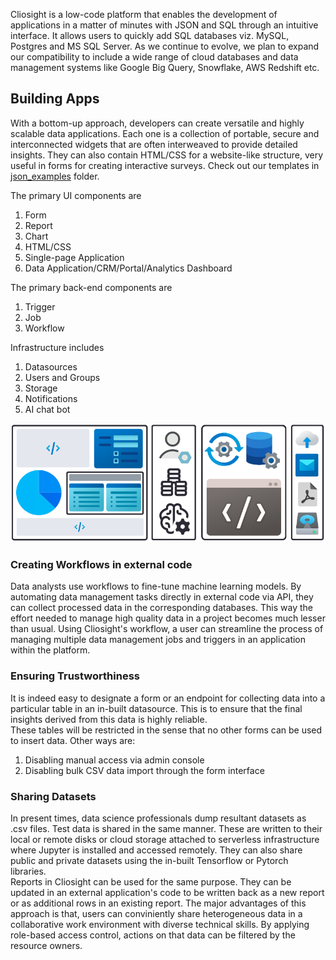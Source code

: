 Cliosight is a low-code platform that enables the development of applications in a matter of minutes with JSON and SQL through an intuitive interface. It allows users to quickly add SQL databases viz. MySQL, Postgres and MS SQL Server. As we continue to evolve, we plan to expand our compatibility to include a wide range of cloud databases and data management systems like Google Big Query, Snowflake, AWS Redshift etc.     

## Building Apps    
With a bottom-up approach, developers can create versatile and highly scalable data applications. Each one is a collection of portable, secure and interconnected widgets that are often interweaved to provide detailed insights. They can also contain HTML/CSS for a website-like structure, very useful in forms for creating interactive surveys. Check out our templates in [json_examples]() folder.         
     
The primary UI components are      
1. Form          
2. Report
3. Chart      
4. HTML/CSS      
5. Single-page Application          
6. Data Application/CRM/Portal/Analytics Dashboard         
    
The primary back-end components are    
1. Trigger   
2. Job
3. Workflow
       
Infrastructure includes          
1. Datasources       
2. Users and Groups          
3. Storage   
4. Notifications
5. AI chat bot       

<img src="images/cliosight_app.png" />
      
### Creating Workflows in external code      
Data analysts use workflows to fine-tune machine learning models. By automating data management tasks directly in external code via API, they can collect processed data in the corresponding databases. This way the effort needed to manage high quality data in a project becomes much lesser than usual. Using Cliosight's workflow, a user can streamline the process of managing multiple data management jobs and triggers in an application within the platform.        
         
### Ensuring Trustworthiness
It is indeed easy to designate a form or an endpoint for collecting data into a particular table in an in-built datasource. This is to ensure that the final insights derived from this data is highly reliable.   
These tables will be restricted in the sense that no other forms can be used to insert data. Other ways are:     
1. Disabling manual access via admin console               
2. Disabling bulk CSV data import through the form interface     
         
### Sharing Datasets    
In present times, data science professionals dump resultant datasets as .csv files. Test data is shared in the same manner. These are written to their local or remote disks or cloud storage attached to serverless infrastructure where Jupyter is installed and accessed remotely. They can also share public and private datasets using the in-built Tensorflow or Pytorch libraries.     
Reports in Cliosight can be used for the same purpose. They can be updated in an external application's code to be written back as a new report or as additional rows in an existing report. The major advantages of this approach is that, users can conviniently share heterogeneous data in a collaborative work environment with diverse technical skills. By applying role-based access control, actions on that data can be filtered by the resource owners.      
    

